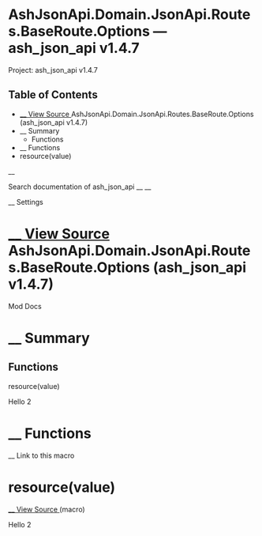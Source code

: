 # AshJsonApi.Domain.JsonApi.Routes.BaseRoute.Options — ash_json_api v1.4.7

Project: ash_json_api v1.4.7

## Table of Contents

- [ __ View Source ](external_link) AshJsonApi.Domain.JsonApi.Routes.BaseRoute.Options (ash_json_api v1.4.7)
- __ Summary
  - Functions
- __ Functions
- resource(value)

__

Search documentation of ash_json_api __ __

__ Settings

#  [ __ View Source ](external_link) AshJsonApi.Domain.JsonApi.Routes.BaseRoute.Options (ash_json_api v1.4.7)

Mod Docs

#  __ Summary

##  Functions

resource(value)

Hello 2

#  __ Functions

__ Link to this macro

# resource(value)

[ __ View Source ](external_link) (macro)

Hello 2

